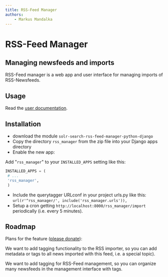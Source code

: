 ```yaml
---
title: RSS-Feed Manager  
authors:  
    - Markus Mandalka
---
```


# RSS-Feed Manager

## Managing newsfeeds and imports

RSS-Feed manager is a web app and user interface for managing imports of RSS-Newsfeeds.

## Usage

Read the [user documentation](../doc/datamanagement/rss).

## Installation

* download the module `solr-search-rss-feed-manager-python-django`
* Copy the directory `rss_manager` from the zip file into your Django apps directory
* Enable the new app:

Add "`rss_manager`" to your `INSTALLED_APPS` setting like this:


```python
INSTALLED_APPS = (
 # ...
 'rss_manager',
 )
```

* Include the querytagger URLconf in your project urls.py like this:
`url(r'^rss_manager/', include('rss_manager.urls')),`
* Setup a cron getting `http://localhost:8000/rss_manager/import` periodically (i.e. every 5 minutes).

## Roadmap

Plans for the feature ([please donate](../donate)):

We want to add tagging functionality to the RSS importer, so you can add metadata or tags to all news imported with this feed, i.e. a special topic).

We want to add tagging for RSS-Feed management, so you can organize many newsfeeds in the management interface with tags.
